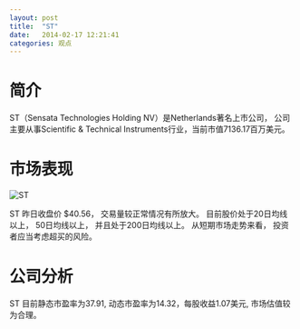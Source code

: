 ```yaml
---
layout: post
title:  "ST"
date:   2014-02-17 12:21:41
categories: 观点
---
```


# 简介
ST（Sensata Technologies Holding NV）是Netherlands著名上市公司，
公司主要从事Scientific & Technical Instruments行业，当前市值7136.17百万美元。

# 市场表现

![ST](http://finviz.com/chart.ashx?t=ST&ty=c&ta=1&p=d&s=l)

ST 昨日收盘价 $40.56，
交易量较正常情况有所放大。
目前股价处于20日均线以上，
50日均线以上，
并且处于200日均线以上。
从短期市场走势来看，
投资者应当考虑超买的风险。

# 公司分析
ST 目前静态市盈率为37.91, 动态市盈率为14.32，每股收益1.07美元,
市场估值较为合理。
